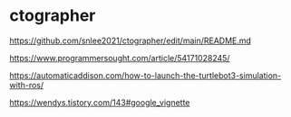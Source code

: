 # ctographer
https://github.com/snlee2021/ctographer/edit/main/README.md

https://www.programmersought.com/article/54171028245/

https://automaticaddison.com/how-to-launch-the-turtlebot3-simulation-with-ros/


https://wendys.tistory.com/143#google_vignette
